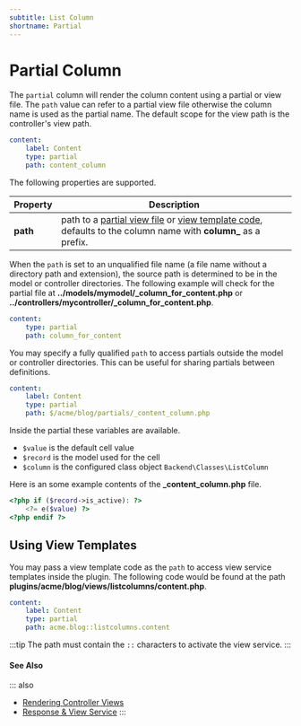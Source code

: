 ```yaml
---
subtitle: List Column
shortname: Partial
---
```

# Partial Column

The `partial` column will render the column content using a partial or view file. The `path` value can refer to a partial view file otherwise the column name is used as the partial name. The default scope for the view path is the controller's view path.

```yaml
content:
    label: Content
    type: partial
    path: content_column
```

The following properties are supported.

Property | Description
------------- | -------------
**path** | path to a [partial view file](../../extend/system/views.md) or [view template code](../../extend/services/response-view.md), defaults to the column name with **column_** as a prefix.

When the `path` is set to an unqualified file name (a file name without a directory path and extension), the source path is determined to be in the model or controller directories. The following example will check for the partial file at **../models/mymodel/_column_for_content.php** or **../controllers/mycontroller/_column_for_content.php**.

```yaml
content:
    type: partial
    path: column_for_content
```

You may specify a fully qualified `path` to access partials outside the model or controller directories. This can be useful for sharing partials between definitions.

```yaml
content:
    label: Content
    type: partial
    path: $/acme/blog/partials/_content_column.php
```

Inside the partial these variables are available.

- `$value` is the default cell value
- `$record` is the model used for the cell
- `$column` is the configured class object `Backend\Classes\ListColumn`

Here is an some example contents of the **_content_column.php** file.

```php
<?php if ($record->is_active): ?>
    <?= e($value) ?>
<?php endif ?>
```

## Using View Templates

You may pass a view template code as the `path` to access view service templates inside the plugin. The following code would be found at the path **plugins/acme/blog/views/listcolumns/content.php**.

```yaml
content:
    label: Content
    type: partial
    path: acme.blog::listcolumns.content
```

:::tip
The path must contain the `::` characters to activate the view service.
:::

#### See Also

::: also
* [Rendering Controller Views](../../extend/system/views.md)
* [Response & View Service](../../extend/services/response-view.md)
:::
